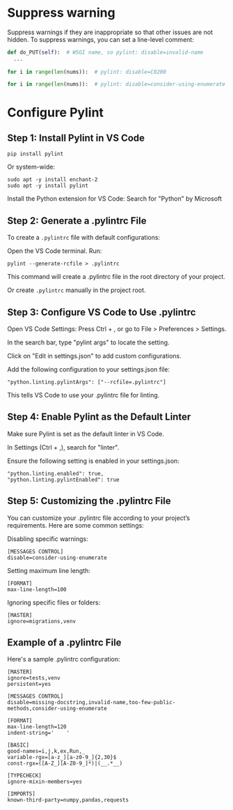 
# Suppress warning

Suppress warnings if they are inappropriate so that other issues are not hidden. To suppress warnings, you can set a line-level comment:
```python
def do_PUT(self):  # WSGI name, so pylint: disable=invalid-name
  ...
  
for i in range(len(nums)):  # pylint: disable=C0200

for i in range(len(nums)):  # pylint: disable=consider-using-enumerate
```


# Configure Pylint
## Step 1: Install Pylint in VS Code

```
pip install pylint
```
Or system-wide:
```
sudo apt -y install enchant-2
sudo apt -y install pylint
```

Install the Python extension for VS Code: Search for "Python" by Microsoft

## Step 2: Generate a .pylintrc File

To create a `.pylintrc` file with default configurations:

Open the VS Code terminal.
Run:
```
pylint --generate-rcfile > .pylintrc
```

This command will create a .pylintrc file in the root directory of your project.

Or create `.pylintrc` manually in the project root.

## Step 3: Configure VS Code to Use .pylintrc

Open VS Code Settings:
    Press Ctrl + , or go to File > Preferences > Settings.

In the search bar, type "pylint args" to locate the setting.

Click on "Edit in settings.json" to add custom configurations.

Add the following configuration to your settings.json file:


```
"python.linting.pylintArgs": ["--rcfile=.pylintrc"]
```


This tells VS Code to use your .pylintrc file for linting.


## Step 4: Enable Pylint as the Default Linter

Make sure Pylint is set as the default linter in VS Code.

In Settings (Ctrl + ,), search for "linter".

Ensure the following setting is enabled in your settings.json:

```
"python.linting.enabled": true,
"python.linting.pylintEnabled": true
```

## Step 5: Customizing the .pylintrc File

You can customize your .pylintrc file according to your project’s requirements. Here are some common settings:

 Disabling specific warnings:
```
[MESSAGES CONTROL]
disable=consider-using-enumerate
```


Setting maximum line length:
```
[FORMAT]
max-line-length=100
```

Ignoring specific files or folders:
```
[MASTER]
ignore=migrations,venv
```


## Example of a .pylintrc File

Here's a sample .pylintrc configuration:

```
[MASTER]
ignore=tests,venv
persistent=yes

[MESSAGES CONTROL]
disable=missing-docstring,invalid-name,too-few-public-methods,consider-using-enumerate

[FORMAT]
max-line-length=120
indent-string='    '

[BASIC]
good-names=i,j,k,ex,Run,_
variable-rgx=[a-z_][a-z0-9_]{2,30}$
const-rgx=([A-Z_][A-Z0-9_]*)|(__.*__)

[TYPECHECK]
ignore-mixin-members=yes

[IMPORTS]
known-third-party=numpy,pandas,requests

```
